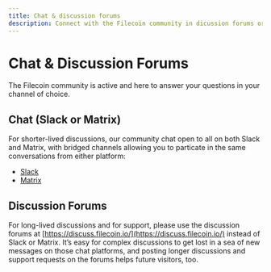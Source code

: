 ```yaml
---
title: Chat & discussion forums
description: Connect with the Filecoin community in dicussion forums or on IRC
---
```


# Chat & Discussion Forums

The Filecoin community is active and here to answer your questions in your channel of choice.

## Chat (Slack or Matrix)

For shorter-lived discussions, our community chat open to all on both Slack and Matrix, with bridged channels allowing you to particate in the same conversations from either platform:

- [Slack](https://join.slack.com/t/filecoinproject/shared_invite/enQtNTUwNTI1Mzk5MDYwLTY4YmFjMzRlZjFiNDc0NmI2N2JjMjk5YTAyMDUyODljODg3MGI0ZGRhZTI5ZDNkZTAyNjkyMzI1ODM1YjA1MWI)
- [Matrix](https://riot.im/app/#/group/+filecoin:matrix.org)

## Discussion Forums

For long-lived discussions and for support, please use the discussion forums at [https://discuss.filecoin.io/](https://discuss.filecoin.io/) instead of Slack or Matrix. It’s easy for complex discussions to get lost in a sea of new messages on those chat platforms, and posting longer discussions and support requests on the forums helps future visitors, too.
